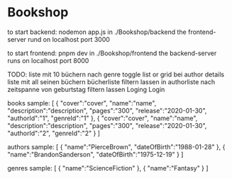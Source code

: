 # Bookshop
to start backend: nodemon app.js
in ./Bookshop/backend
the frontend-server rund on localhost port 3000

to start frontend: pnpm dev
in ./Bookshop/frontend
the backend-server runs on localhost port 8000

TODO:
liste mit 10 büchern nach genre
toggle list or grid
bei author details liste mit all seinen büchern
bücherliste filtern lassen
in authorliste nach zeitspanne von geburtstag filtern lassen
Loging
Login

books sample:
[
    {
        "cover":"cover",
        "name":"name",
        "description":"description",
        "pages":"300",
        "release":"2020-01-30",
        "authorId":"1",
        "genreId":"1"
    },
    {
        "cover":"cover",
        "name":"name",
        "description":"description",
        "pages":"300",
        "release":"2020-01-30",
        "authorId":"2",
        "genreId":"2"
    }
]

authors sample:
[
    {
        "name":"PierceBrown",
        "dateOfBirth":"1988-01-28"
    },
    {
        "name":"BrandonSanderson",
        "dateOfBirth":"1975-12-19"
    }
]

genres sample:
[
    {
        "name":"ScienceFiction"
    },
    {
        "name":"Fantasy"
    }
]
